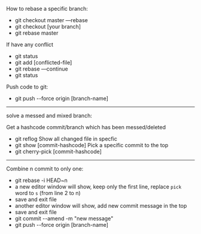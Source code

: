 How to rebase a specific branch:
- git checkout master —rebase
- git checkout [your branch]
- git rebase master

If have any conflict
- git status
- git add [conflicted-file]
- git rebase —continue
- git status

Push code to git:
- git push --force origin [branch-name]


------
solve a messed and mixed branch:

Get a hashcode commit/branch which has been messed/deleted
- git reflog
Show all changed file in specfic
- git show [commit-hashcode]
Pick a specific commit to the top
- git cherry-pick [commit-hashcode]


------
Combine n commit to only one:
- git rebase -i HEAD~n
- a new editor window will show, keep only the first line, replace `pick` word to `s` (from line 2 to n)
- save and exit file
- another editor window will show, add new commit message in the top
- save and exit file
- git commit --amend -m "new message"
- git push --force origin [branch-name]
